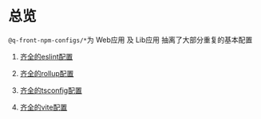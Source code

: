 # 总览

`@q-front-npm-configs/*`为 Web应用 及 Lib应用 抽离了大部分重复的基本配置


1. [齐全的eslint配置](/configs/eslint/)

2. [齐全的rollup配置](/configs/rollup/)

3. [齐全的tsconfig配置](/configs/tsconfig/)

4. [齐全的vite配置](/configs/vite/)

